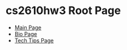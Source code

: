 # cs2610hw3 Root Page

* [Main Page](https://andrewshaw15.github.io/cs2610hw3/main.html)
* [Bio Page](https://andrewshaw15.github.io/cs2610hw3/bio.html)
* [Tech Tips Page](https://andrewshaw15.github.io/cs2610hw3/tech-tips.html)
